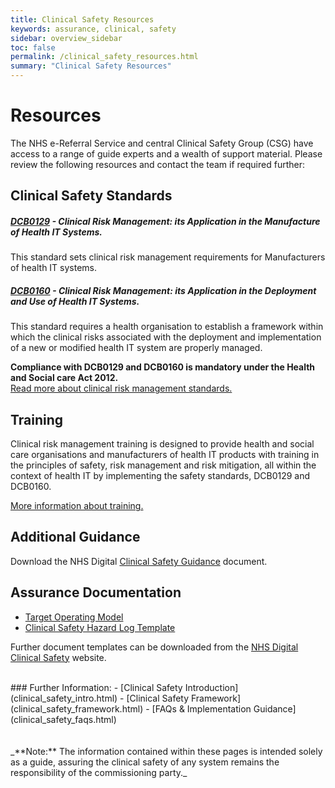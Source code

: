 ```yaml
---
title: Clinical Safety Resources
keywords: assurance, clinical, safety
sidebar: overview_sidebar
toc: false
permalink: /clinical_safety_resources.html
summary: "Clinical Safety Resources"
---
```


# Resources
The NHS e-Referral Service and central Clinical Safety Group (CSG) have access to a range of guide experts and a wealth of support material. Please review the following resources and contact the team if required further:

## Clinical Safety Standards

##### [DCB0129](https://digital.nhs.uk/data-and-information/information-standards/information-standards-and-data-collections-including-extractions/publications-and-notifications/standards-and-collections/dcb0129-clinical-risk-management-its-application-in-the-manufacture-of-health-it-systems0)  - Clinical Risk Management: its Application in the Manufacture of Health IT Systems.  
This standard sets clinical risk management requirements for Manufacturers of health IT systems.

##### [DCB0160](https://digital.nhs.uk/data-and-information/information-standards/information-standards-and-data-collections-including-extractions/publications-and-notifications/standards-and-collections/dcb0160-clinical-risk-management-its-application-in-the-deployment-and-use-of-health-it-systems) - Clinical Risk Management: its Application in the Deployment and Use of Health IT Systems.  
This standard requires a health organisation to establish a framework within which the clinical risks associated with the deployment and implementation of a new or modified health IT system are properly managed.  

**Compliance with DCB0129 and DCB0160 is mandatory under the Health and Social care Act 2012.**  
[Read more about clinical risk management standards.](https://digital.nhs.uk/services/solution-assurance/the-clinical-safety-team/clinical-risk-management-standards)

##	Training
Clinical risk management training is designed to provide health and social care organisations and manufacturers of health IT products with training in the principles of safety, risk management and risk mitigation, all within the context of health IT by implementing the safety standards, DCB0129 and DCB0160.

[More information about training.](https://digital.nhs.uk/services/solution-assurance/the-clinical-safety-team/clinical-risk-management-training)

## Additional Guidance
Download the NHS Digital [Clinical Safety Guidance](https://digital.nhs.uk/binaries/content/assets/legacy/word/f/p/clincal_safety_guidance1.docx) document.

## Assurance Documentation

- [Target Operating Model](downloads/agreements/Target_Operating_Model_-_e-RS_APIs_-_Self-Evaluation_Checklist_V1.4.xlsx)
- [Clinical Safety Hazard Log Template](https://digital.nhs.uk/binaries/content/assets/legacy/excel/g/m/hazard_log_template.xlsx)

Further document templates can be downloaded from the [NHS Digital Clinical Safety](https://digital.nhs.uk/services/solution-assurance/the-clinical-safety-team/clinical-safety-documentation#clinical-risk-management) website.

<br>
### Further Information:
- [Clinical Safety Introduction](clinical_safety_intro.html)
- [Clinical Safety Framework](clinical_safety_framework.html)
- [FAQs & Implementation Guidance](clinical_safety_faqs.html)
<br>
<br>
<br>
_**Note:** The information contained within these pages is intended solely as a guide, assuring the clinical safety of any system remains the responsibility of the commissioning party._
